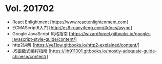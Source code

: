# Vol. 201702 
- React Enlightment [https://www.reactenlightenment.com]
- ECMAScript6入门 [http://es6.ruanyifeng.com/#docs/async]
- Google JavaScript 风格指南 [https://wizardforcel.gitbooks.io/google-javascript-style-guide/content/]
- http2讲解 [https://ye11ow.gitbooks.io/http2-explained/content/]
- JS函数式编程指南 [https://llh911001.gitbooks.io/mostly-adequate-guide-chinese/content/]
